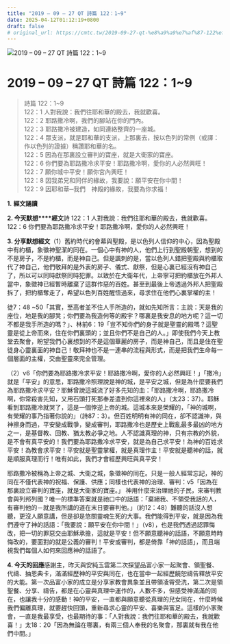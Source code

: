 ```yaml
---
title: "2019 – 09 – 27 QT 詩篇 122：1~9"
date: 2025-04-12T01:12:19+0800
draft: false
# original_url: https://cmtc.tw/2019-09-27-qt-%e8%a9%a9%e7%af%87-122%ef%bc%9a19
---
```


![2019 – 09 – 27 QT 詩篇 122：1\~9](/images/qt.jpg   "2019 – 09 – 27 QT 詩篇 122：1\~9")

# 2019 – 09 – 27 QT 詩篇 122：1\~9

> 詩篇 122：1\~9  
> 122：1 人對我說：我們往耶和華的殿去，我就歡喜。  
> 122：2 耶路撒冷啊，我們的腳站在你的門內。  
> 122：3 耶路撒冷被建造，如同連絡整齊的一座城。  
> 122：4 眾支派，就是耶和華的支派，上那裏去，按以色列的常例（或譯：作以色列的證據）稱讚耶和華的名。  
> 122：5 因為在那裏設立審判的寶座，就是大衛家的寶座。  
> 122：6 你們要為耶路撒冷求平安！耶路撒冷啊，愛你的人必然興旺！  
> 122：7 願你城中平安！願你宮內興旺！  
> 122：8 因我弟兄和同伴的緣故，我要說：願平安在你中間！  
> 122：9 因耶和華─我們　神殿的緣故，我要為你求福！

**1.** **經文誦讀**

**2. 今天默想****經文**詩 122：1 人對我說：我們往耶和華的殿去，我就歡喜。  
122：6 你們要為耶路撒冷求平安！耶路撒冷啊，愛你的人必然興旺！

**3. 分享默想經文**（1）舊約時代的會幕與聖殿，是以色列人信仰的中心，因為聖殿中有約櫃，象徵神聖潔的同在。一個心中有神的人，他們上行到聖殿朝聖，想到的不是房子，不是約櫃，而是神自己。但是諷刺的是，當以色列人錯把聖殿與約櫃取代了神自己，他們敬拜的是外表的房子、儀式、獻祭，但是心裏已經沒有神自己了，所以可以同時獻祭同時犯罪。以致於在大衛年代，上帝寧可把約櫃放在外邦人當中，象徵神已經暫時離棄了這群作惡的百姓。甚至到最後上帝透過外邦人把聖殿拆了，把約櫃奪走了，希望以色列百姓醒悟過來，尋求住在他們心裏掌權的主！

徒7：48 ~50「其實，至高者並不住人手所造的，就如先知所言：主說：天是我的座位，地是我的腳凳；你們要為我造何等的殿宇？哪裏是我安息的地方呢？這一切不都是我手所造的嗎？」、林前6：19「豈不知你們的身子就是聖靈的殿嗎？這聖靈是從上帝而來，住在你們裏頭的；並且你們不是自己的人。」即使我們今天上教堂去聚會，盼望我們心裏想到的不是這個華麗的房子，而是神自己，而且是住在聖徒身心靈裏面的神自己！敬拜神也不是一連串的流程與形式，而是把我們生命每一個層面的主權，交由聖靈來完全管理。

（2）v6「你們要為耶路撒冷求平安！耶路撒冷啊，愛你的人必然興旺！」「撒冷」就是「平安」的意思，耶路撒冷照理說是神的城，是平安之城，但是為什麼要我們為耶路撒冷求平安？耶穌曾說這城流了好多先知的血：「耶路撒冷啊，耶路撒冷啊，你常殺害先知，又用石頭打死那奉差遣到你這裡來的人」（太23：37）。耶穌看到耶路撒冷就哭了，這是一個悖逆上帝的城。這城本來是榮耀的，「神的城啊，有榮耀的事乃指著你說的」（詩87：3）。但百姓明明有神的同在，卻不認識神，與神擦身而過，平安變成戰爭，變成審判，耶路撒冷也是歷史上戰亂最多最凶的地方之一，是基督教、回教、猶太教必爭之地。人不認識真理的神，只有宗教的外貌，是不會有真平安的！我們要為耶路撒冷求平安，就是為自己求平安！為神的百姓求平安！為教會求平安！平安就是聖靈掌權，就是真理作主！平安就是聽神的話，就是順服真理而行！唯有如此，我們才會經歷興旺與真平安！

耶路撒冷被稱為上帝之城、大衛之城，象徵神的同在。只是一般人經常忘記，神的同在不僅代表神的祝福、保護、供應；同樣也代表神的治理、審判：v5「因為在那裏設立審判的寶座，就是大衛家的寶座。」 神用什麼來治理祂的子民，來審判教會與列邦列國？唯一的標準答案就是祂口中的話語：「棄絕我、不領受我話的人，有審判他的－就是我所講的道在末日要審判他。」（約12：48）難聽的話沒人想聽，更沒人願意講，但是卻是悠關靈魂生死的大事。我們能得到平安，就是因為我們遵守了神的話語：「我要說：願平安在你中間！」（v8），也是我們透過認罪悔改，把一切的罪惡交由耶穌承擔，這就是平安！但不願意聽神的話語，不願意時時悔改的，要面對的就是公義的審判！平安或審判，都是倚靠「神的話語」，而且端視我們每個人如何來回應神的話語了。

**4. 今天的回應**感謝主，昨天與安純玉雲第二次探望品富小家一起聚會、領聖餐、代禱、抽恩典卡，滿滿經歷神的平安與同在，也在當中一起經歷饒恕禱告釋放平安的大能。第一次品富小家的成立是分享家教會異象並且帶領凌霄受洗，第二次是領聖餐、分享、禱告，都是在心靈與真理中運作的，人數不多，但感受神滿滿的同在，也讓我十分的感動！神的平安，一直都與願意聽從真理的兒女同在，什麼時候我們偏離真理，就要趕快回頭，重新尋求心靈的平安、喜樂與富足。這樣的小家聚會，一直是我最享受，也最期待的事：「人對我說：我們往耶和華的殿去，我就歡喜！」太18：20「因為無論在哪裏，有兩三個人奉我的名聚會，那裏就有我在他們中間。」